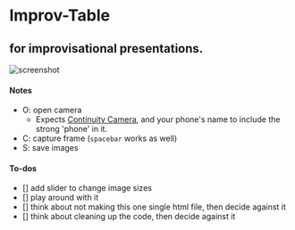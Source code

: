 # Improv-Table

## for improvisational presentations.


![screenshot](screenshot.png)



#### Notes
- O: open camera
  - Expects [Continuity Camera](https://support.apple.com/en-us/HT213244), and your phone's name to include the strong 'phone' in it.
- C: capture frame (`spacebar` works as well)
- S: save images

#### To-dos
- [] add slider to change image sizes
- [] play around with it
- [] think about not making this one single html file, then decide against it
- [] think about cleaning up the code, then decide against it
